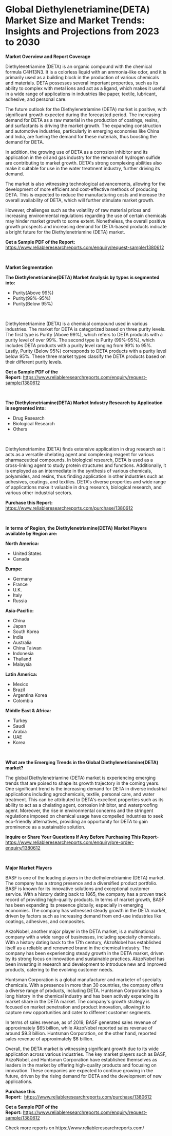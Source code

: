 <p><h1>Global Diethylenetriamine(DETA) Market Size and Market Trends: Insights and Projections from 2023 to 2030</h1></p><p><strong>Market Overview and Report Coverage</strong></p>
<p><p>Diethylenetriamine (DETA) is an organic compound with the chemical formula C4H13N3. It is a colorless liquid with an ammonia-like odor, and it is primarily used as a building block in the production of various chemicals and materials. DETA possesses several important properties, such as its ability to complex with metal ions and act as a ligand, which makes it useful in a wide range of applications in industries like paper, textile, lubricant, adhesive, and personal care.</p><p>The future outlook for the Diethylenetriamine (DETA) market is positive, with significant growth expected during the forecasted period. The increasing demand for DETA as a raw material in the production of coatings, resins, and surfactants is driving the market growth. The expanding construction and automotive industries, particularly in emerging economies like China and India, are fueling the demand for these materials, thus boosting the demand for DETA.</p><p>In addition, the growing use of DETA as a corrosion inhibitor and its application in the oil and gas industry for the removal of hydrogen sulfide are contributing to market growth. DETA's strong complexing abilities also make it suitable for use in the water treatment industry, further driving its demand.</p><p>The market is also witnessing technological advancements, allowing for the development of more efficient and cost-effective methods of producing DETA. This is expected to reduce the manufacturing costs and increase the overall availability of DETA, which will further stimulate market growth.</p><p>However, challenges such as the volatility of raw material prices and increasing environmental regulations regarding the use of certain chemicals may hinder market growth to some extent. Nonetheless, the overall positive growth prospects and increasing demand for DETA-based products indicate a bright future for the Diethylenetriamine (DETA) market.</p></p>
<p><strong>Get a Sample PDF of the Report:</strong> <a href="https://www.reliableresearchreports.com/enquiry/request-sample/1380612">https://www.reliableresearchreports.com/enquiry/request-sample/1380612</a></p>
<p>&nbsp;</p>
<p><strong>Market Segmentation</strong></p>
<p><strong>The Diethylenetriamine(DETA) Market Analysis by types is segmented into:</strong></p>
<p><ul><li>Purity(Above 99%)</li><li>Purity(99%-95%)</li><li>Purity(Below 95%)</li></ul></p>
<p>&nbsp;</p>
<p><p>Diethylenetriamine (DETA) is a chemical compound used in various industries. The market for DETA is categorized based on three purity levels. The first type is Purity (Above 99%), which refers to DETA products with a purity level of over 99%. The second type is Purity (99%-95%), which includes DETA products with a purity level ranging from 99% to 95%. Lastly, Purity (Below 95%) corresponds to DETA products with a purity level below 95%. These three market types classify the DETA products based on their different purity levels.</p></p>
<p><strong>Get a Sample PDF of the Report:</strong>&nbsp;<a href="https://www.reliableresearchreports.com/enquiry/request-sample/1380612">https://www.reliableresearchreports.com/enquiry/request-sample/1380612</a></p>
<p>&nbsp;</p>
<p><strong>The Diethylenetriamine(DETA) Market Industry Research by Application is segmented into:</strong></p>
<p><ul><li>Drug Research</li><li>Biological Research</li><li>Others</li></ul></p>
<p>&nbsp;</p>
<p><p>Diethylenetriamine (DETA) finds extensive application in drug research as it acts as a versatile chelating agent and complexing reagent for various pharmaceutical compounds. In biological research, DETA is used as a cross-linking agent to study protein structures and functions. Additionally, it is employed as an intermediate in the synthesis of various chemicals, polyamides, and resins, thus finding application in other industries such as adhesives, coatings, and textiles. DETA's diverse properties and wide range of applications make it valuable in drug research, biological research, and various other industrial sectors.</p></p>
<p><strong>Purchase this Report:</strong>&nbsp; <a href="https://www.reliableresearchreports.com/purchase/1380612">https://www.reliableresearchreports.com/purchase/1380612</a></p>
<p>&nbsp;</p>
<p><strong>In terms of Region, the Diethylenetriamine(DETA) Market Players available by Region are:</strong></p>
<p>
    <p> <strong> North America: </strong>
        <ul>
            <li>United States</li>
            <li>Canada</li>
        </ul>
        </p> 
    <p> <strong> Europe: </strong>
        <ul>
            <li>Germany</li>
            <li>France</li>
            <li>U.K.</li>
            <li>Italy</li>
            <li>Russia</li>
        </ul>
        </p> 
    <p> <strong> Asia-Pacific: </strong>
        <ul>
            <li>China</li>
            <li>Japan</li>
            <li>South Korea</li>
            <li>India</li>
            <li>Australia</li>
            <li>China Taiwan</li>
            <li>Indonesia</li>
            <li>Thailand</li>
            <li>Malaysia</li>
        </ul>
        </p> 
    <p> <strong> Latin America: </strong>
        <ul>
            <li>Mexico</li>
            <li>Brazil</li>
            <li>Argentina Korea</li>
            <li>Colombia</li>
        </ul>
        </p> 
    <p> <strong> Middle East & Africa: </strong>
        <ul>
            <li>Turkey</li>
            <li>Saudi</li>
            <li>Arabia</li>
            <li>UAE</li>
            <li>Korea</li>
        </ul>
    </p>
    </p>
<p>&nbsp;</p>
<p><strong>What are the Emerging Trends in the Global Diethylenetriamine(DETA) market?</strong></p>
<p><p>The global Diethylenetriamine (DETA) market is experiencing emerging trends that are poised to shape its growth trajectory in the coming years. One significant trend is the increasing demand for DETA in diverse industrial applications including agrochemicals, textile, personal care, and water treatment. This can be attributed to DETA's excellent properties such as its ability to act as a chelating agent, corrosion inhibitor, and waterproofing agent. Moreover, the rise in environmental concerns and the stringent regulations imposed on chemical usage have compelled industries to seek eco-friendly alternatives, providing an opportunity for DETA to gain prominence as a sustainable solution.</p></p>
<p><strong>Inquire or Share Your Questions If Any Before Purchasing This Report</strong>- <a href="https://www.reliableresearchreports.com/enquiry/pre-order-enquiry/1380612">https://www.reliableresearchreports.com/enquiry/pre-order-enquiry/1380612</a></p>
<p>&nbsp;</p>
<p><strong>Major Market Players</strong></p>
<p><p>BASF is one of the leading players in the diethylenetriamine (DETA) market. The company has a strong presence and a diversified product portfolio. BASF is known for its innovative solutions and exceptional customer service. With a history dating back to 1865, the company has a proven track record of providing high-quality products. In terms of market growth, BASF has been expanding its presence globally, especially in emerging economies. The company has witnessed steady growth in the DETA market, driven by factors such as increasing demand from end-use industries like coatings, adhesives, and composites.</p><p>AkzoNobel, another major player in the DETA market, is a multinational company with a wide range of businesses, including specialty chemicals. With a history dating back to the 17th century, AkzoNobel has established itself as a reliable and renowned brand in the chemical industry. The company has been experiencing steady growth in the DETA market, driven by its strong focus on innovation and sustainable practices. AkzoNobel has been investing in research and development to introduce new and improved products, catering to the evolving customer needs.</p><p>Huntsman Corporation is a global manufacturer and marketer of specialty chemicals. With a presence in more than 30 countries, the company offers a diverse range of products, including DETA. Huntsman Corporation has a long history in the chemical industry and has been actively expanding its market share in the DETA market. The company's growth strategy is focused on market penetration and product innovation, allowing it to capture new opportunities and cater to different customer segments.</p><p>In terms of sales revenue, as of 2019, BASF generated sales revenue of approximately $65 billion, while AkzoNobel reported sales revenue of around $9.3 billion. Huntsman Corporation, on the other hand, reported sales revenue of approximately $6 billion.</p><p>Overall, the DETA market is witnessing significant growth due to its wide application across various industries. The key market players such as BASF, AkzoNobel, and Huntsman Corporation have established themselves as leaders in the market by offering high-quality products and focusing on innovation. These companies are expected to continue growing in the future, driven by the rising demand for DETA and the development of new applications.</p></p>
<p><strong>Purchase this Report:</strong>&nbsp;&nbsp;<a href="https://www.reliableresearchreports.com/purchase/1380612">https://www.reliableresearchreports.com/purchase/1380612</a></p>
<p></p>
<p><strong>Get a Sample PDF of the Report:</strong>&nbsp;<a href="https://www.reliableresearchreports.com/enquiry/request-sample/1380612">https://www.reliableresearchreports.com/enquiry/request-sample/1380612</a></p>
<p>Check more reports on https://www.reliableresearchreports.com/</p>